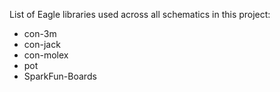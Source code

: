 List of Eagle libraries used across all schematics in this project:

 - con-3m
 - con-jack
 - con-molex
 - pot
 - SparkFun-Boards
